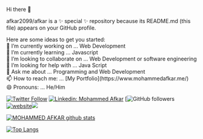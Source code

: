 Hi there 👋

afkar2099/afkar is a ✨ special ✨ repository because its README.md (this file) appears on your GitHub profile.

<p align ="left" >Here are some ideas to get you started:<br>
🔭 I’m currently working on ... Web Development<br>
🌱 I’m currently learning ... Javascript<br>
👯 I’m looking to collaborate on ... Web Development or software engineering<br>
🤔 I’m looking for help with ... Java Script<br>
💬 Ask me about ... Programming and Web Development<br>
📫 How to reach me: ... [My Portfolio](https://www.mohammedafkar.me/)<br>
😄 Pronouns: ... He/Him</p>


[![Twitter Follow](https://img.shields.io/twitter/follow/MHMD_AFKAR?label=Follow)](https://twitter.com/MHMD_AFKAR?t=uALPuQKFD70cs8wbW4ygJw&s=09)
[![Linkedin: Mohammed Afkar](https://img.shields.io/badge/mohammed-afkar-92b4511b6?style=flat-square&logo=Linkedin&logoColor=white&link=https://www.linkedin.com/in/mohammedafkar/)](https://www.linkedin.com/in/mohammedafkar/)
[![GitHub followers](https://img.shields.io/github/followers/AfkarMohammed?tab=followers?label=Follow&style=social)
[![website](https://img.shields.io/badge/Website-46a2f1.svg?&style=flat-square&logo=Google-Chrome&logoColor=white&link=https://www.mohammedafkar.me/)](http://www.mohammedafkar.me/)![](https://visitor-badge.glitch.me/badge?page_id=https://www.mohammedafkar.me/)


[![MOHAMMED AFKAR github stats](https://github-readme-stats.vercel.app/api?username=AfkarMohammed&show_icons=true&count_private=true&include_all_commits=true&theme=radical)](https://github.com/AfkarMohammed)

[![Top Langs](https://github-readme-stats.vercel.app/api/top-langs/?username=AfkarMohammed&langs_count=8&layout=compact&theme=radical)](https://github.com/AfkarMohammed/)
